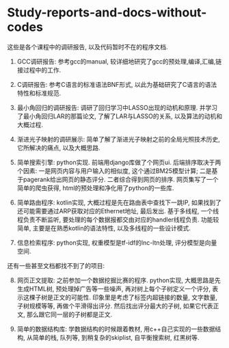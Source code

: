# Study-reports-and-docs-without-codes

这些是各个课程中的调研报告, 以及代码暂时不在的程序文档. 

1. GCC调研报告: 参考gcc的manual, 较详细地研究了gcc的预处理,编译,汇编,链接过程中的工作.

2. C调研报告: 参考C语言的标准语法BNF形式, 以此为基础研究了C语言的语法特性和标准规范.

3. 最小角回归的调研报告: 调研了回归学习中LASSO出现的动机和原理. 并学习了最小角回归LAR的那篇论文, 了解了LAR与LASSO的关系, 以及算法的动机和大概过程.

4. 渐进光子映射的调研展示: 简单了解了渐进光子映射之前的全局光照技术历史, 它所解决的痛点, 以及大概思路.



5. 简单搜索引擎: python实现. 前端用django库做了个网页ui. 后端排序取决于两个因素: 一是网页内容与用户输入的相似度, 这个通过BM25模型计算; 
    二是基于pagerank给出网页的静态评分. 二者综合得到网页的排序. 网页集写了一个简单的爬虫获得, html的预处理和净化用了python的一些库.
    
6. 简单路由程序: kotlin实现, 大概过程是先在路由表中查找下一跳IP, 如果找到了还可能需要通过ARP获取对应的Ethernet地址, 最后发出.
基于多线程, 一个线程负责不断监听, 要处理的每个数据报都交由对应的handler线程负责. 功能较简单, 主要是在熟悉kotlin的语法特性, 以及多线程的一些设计模式.

7. 信息检索程序: python实现, 权重模型是tf-idf的lnc-ltn处理, 评分模型是向量空间.

还有一些甚至文档都找不到了的项目:

8. 网页正文提取: 之前参加一个数据挖掘比赛的程序. python实现, 大概思路是先生成HTML树, 预处理掉广告等一些噪声, 再对树上每个子树定义一个评分, 
表示这棵子树是正文的可能性. 印象里是考虑了标签内超链接的数量, 文字数量, 子树规模等等, 再做个平滑得出评分. 然后找出评分最大的子树, 如果它代表正文, 
那么跟它同一层的子树都是正文. 

9. 简单的数据结构库: 学数据结构的时候跟着教材, 用c++自己实现的一些数据结构, 从简单的栈, 队列等, 到稍复杂的skiplist, 自平衡搜索树, 红黑树等.
